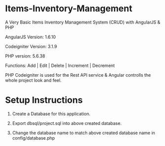 # Items-Inventory-Management
A Very Basic Items Inventory Management System (CRUD) with AngularJS &amp; PHP

AngularJS Version: 1.6.10

Codeigniter Version: 3.1.9

PHP version: 5.6.38

Functions: Add | Edit | Delete | Increment | Decrement

PHP Codeigniter is used for the Rest API service & Angular controlls the whole project look and feel.


# Setup Instructions

1. Create a Database for this application.

2. Export dbsql/project.sql into above created database.

3. Change the database name to match above created database name in config/database.php
